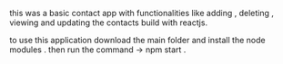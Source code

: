 this was a basic contact app  with functionalities like adding , deleting , viewing  and updating the contacts build with reactjs.

to use this application download the main folder and install the node modules .
then run the command -> npm start .

